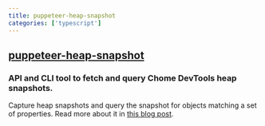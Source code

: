 ```yaml
---
title: puppeteer-heap-snapshot
categories: ['typescript']
---
```

## [puppeteer-heap-snapshot](https://github.com/adriancooney/puppeteer-heap-snapshot)

### API and CLI tool to fetch and query Chome DevTools heap snapshots.

Capture heap snapshots and query the snapshot for objects matching a set of properties. Read more about it in [this blog post](https://www.adriancooney.ie/blog/web-scraping-via-javascript-heap-snapshots).
